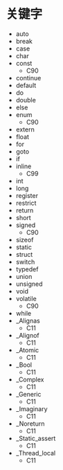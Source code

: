 # 关键字

* auto
* break
* case
* char
* const
    - C90
* continue
* default
* do
* double
* else
* enum
    - C90
* extern
* float
* for
* goto
* if
* inline
    - C99
* int
* long
* register
* restrict
* return
* short
* signed
    - C90
* sizeof
* static
* struct
* switch
* typedef
* union
* unsigned
* void
* volatile
    - C90
* while
* _Alignas
    - C11
* _Alignof
    - C11
* _Atomic
    - C11
* _Bool
    - C11
* _Complex
    - C11
* _Generic
    - C11
* _Imaginary
    - C11
* _Noreturn
    - C11
* _Static_assert
    - C11
* _Thread_local
    - C11


